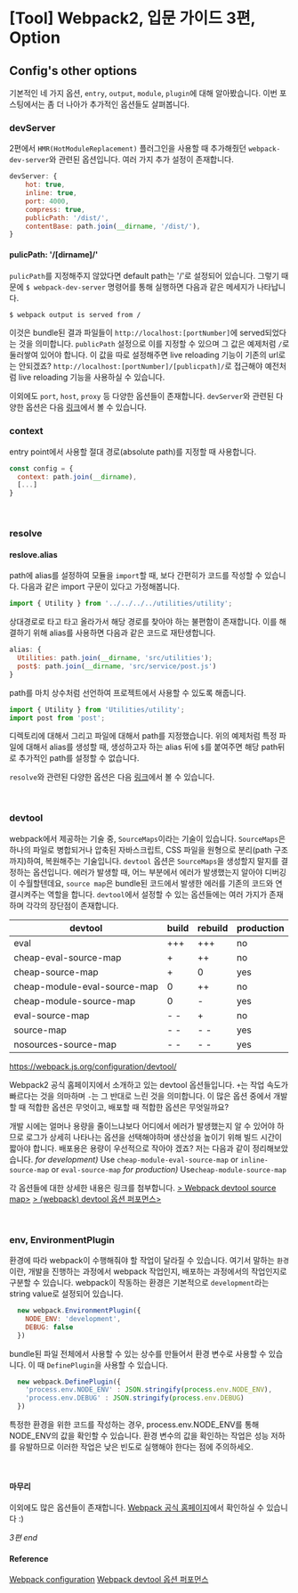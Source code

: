 # [Tool] Webpack2, 입문 가이드 3편, Option
## Config's other options
기본적인 네 가지 옵션, `entry`, `output`, `module`, `plugin`에 대해 알아봤습니다. 이번 포스팅에서는 좀 더 나아가 추가적인 옵션들도 살펴봅니다.
</br>


### devServer
2편에서 `HMR(HotModuleReplacement)` 플러그인을 사용할 때 추가해줬던 `webpack-dev-server`와 관련된 옵션입니다. 여러 가지 추가 설정이 존재합니다.
```js
devServer: {
    hot: true,
    inline: true,
    port: 4000,
    compress: true,
    publicPath: '/dist/',
    contentBase: path.join(__dirname, '/dist/'),
}
```
#### pulicPath: '/[dirname]/'
`pulicPath`를 지정해주지 않았다면 default path는 '/'로 설정되어 있습니다. 그렇기 때문에 `$ webpack-dev-server` 명령어를 통해 실행하면 다음과 같은 메세지가 나타납니다.
``` bash
$ webpack output is served from /
```
이것은 bundle된 결과 파일들이 `http://localhost:[portNumber]`에 served되었다는 것을 의미합니다. `publicPath` 설정으로 이를 지정할 수 있으며 그 값은 예제처럼 `/`로 둘러쌓여 있어야 합니다. 이 값을 따로 설정해주면 live reloading 기능이 기존의 url로는 안되겠죠? `http://localhost:[portNumber]/[publicpath]/`로 접근해야 예전처럼 live reloading 기능을 사용하실 수 있습니다.

이외에도 `port`, `host`, `proxy` 등 다양한 옵션들이 존재합니다. `devServer`와 관련된 다양한 옵션은 다음 [링크](https://webpack.js.org/configuration/dev-server/)에서 볼 수 있습니다.
</br>


### context
entry point에서 사용할 절대 경로(absolute path)를 지정할 때 사용합니다.
```js
const config = {
  context: path.join(__dirname),
  [...]
}
```

</br>


### resolve
#### reslove.alias
path에 alias를 설정하여 모듈을 `import`할 때, 보다 간편히가 코드를 작성할 수 있습니다. 다음과 같은 import 구문이 있다고 가정해봅니다.
```js app.js
import { Utility } from '../../../../utilities/utility';
```
상대경로로 타고 타고 올라가서 해당 경로를 찾아야 하는 불편함이 존재합니다. 이를 해결하기 위해 alias를 사용하면 다음과 같은 코드로 재탄생합니다.
```js webpack.config.js
alias: {
  Utilities: path.join(__dirname, 'src/utilities');
  post$: path.join(__dirname, 'src/service/post.js')
}

```
path를 마치 상수처럼 선언하여 프로젝트에서 사용할 수 있도록 해줍니다.
```js app.js
import { Utility } from 'Utilities/utility';
import post from 'post';
```
디렉토리에 대해서 그리고 파일에 대해서 path를 지정했습니다. 위의 예제처럼 특정 파일에 대해서 alias를 생성할 때, 생성하고자 하는 alias 뒤에 `$`를 붙여주면 해당 path뒤로 추가적인 path를 설정할 수 없습니다.

`resolve`와 관련된 다양한 옵션은 다음 [링크](https://webpack.js.org/configuration/resolve/)에서 볼 수 있습니다.

</br>

### devtool
webpack에서 제공하는 기술 중, `SourceMaps`이라는 기술이 있습니다. `SourceMaps`은 하나의 파일로 병합되거나 압축된 자바스크립트, CSS 파일을 원형으로 분리(path 구조까지)하여, 복원해주는 기술입니다.
`devtool` 옵션은 `SourceMaps`을 생성할지 말지를 결정하는 옵션입니다. 에러가 발생할 때, 어느 부분에서 에러가 발생했는지 알아야 디버깅이 수월할텐데요, `source map`은 bundle된 코드에서 발생한 에러를 기존의 코드와 연결시켜주는 역할을 합니다. `devtool`에서 설정할 수 있는 옵션들에는 여러 가지가 존재하며 각각의 장단점이 존재합니다.

|devtool|build|rebuild|production|
|---|---|---|---|
|eval|+++|+++|no|
|cheap-eval-source-map|+|++|no|
|cheap-source-map|+|0|yes|
|cheap-module-eval-source-map|0|++|no|
|cheap-module-source-map|0|-|yes|
|eval-source-map|- -|+|no|
|source-map|- -|- -|yes|
|nosources-source-map|- -|- -|yes|
https://webpack.js.org/configuration/devtool/

Webpack2 공식 홈페이지에서 소개하고 있는 devtool 옵션들입니다. `+`는 작업 속도가 빠르다는 것을 의마하며 `-`는 그 반대로 느린 것을 의미합니다. 이 많은 옵션 중에서 개발할 때 적합한 옵션은 무엇이고, 배포할 때 적합한 옵션은 무엇일까요?

개발 시에는 얼머나 용량을 줄이느냐보다 어디에서 에러가 발생했는지 알 수 있어야 하므로 로그가 상세히 나타나는 옵션을 선택해야하며 생산성을 높이기 위해 빌드 시간이 짧아야 합니다. 배포용은 용량이 우선적으로 작아야 겠죠? 저는 다음과 같이 정리해보았습니다.
_for development)_ Use `cheap-module-eval-source-map` or `inline-source-map` or `eval-source-map`
_for production)_ Use`cheap-module-source-map`

각 옵션들에 대한 상세한 내용은 링크를 첨부합니다.
[> Webpack devtool source map>](http://cheng.logdown.com/posts/2016/03/25/679045)
[> (webpack) devtool 옵션 퍼포먼스>](https://perfectacle.github.io/2016/11/14/Webpack-devtool-option-Performance/)

</br>

### env, EnvironmentPlugin
환경에 따라 webpack이 수행해줘야 할 작업이 달라질 수 있습니다. 여기서 말하는 `환경`이란, 개발을 진행하는 과정에서 webpack 작업인지, 배포하는 과정에서의 작업인지로 구분할 수 있습니다. webpack이 작동하는 환경은 기본적으로 `development`라는 string value로 설정되어 있습니다.
```js webpack.config.js
  new webpack.EnvironmentPlugin({
    NODE_ENV: 'development',
    DEBUG: false
  })
```
bundle된 파일 전체에서 사용할 수 있는 상수를 만들어서 환경 변수로 사용할 수 있습니다. 이 때 `DefinePlugin`을 사용할 수 있습니다.
```js
  new webpack.DefinePlugin({
    'process.env.NODE_ENV' : JSON.stringify(process.env.NODE_ENV),
    'process.env.DEBUG' : JSON.stringify(process.env.DEBUG)
  })
```

특정한 환경을 위한 코드를 작성하는 경우, process.env.NODE_ENV를 통해 NODE_ENV의 값을 확인할 수 있습니다. 환경 변수의 값을 확인하는 작업은 성능 저하를 유발하므로 이러한 작업은 낮은 빈도로 실행해야 한다는 점에 주의하세오.

</br>

#### 마무리
이외에도 많은 옵션들이 존재합니다. [Webpack 공식 홈페이지](https://webpack.js.org/configuration/)에서 확인하실 수 있습니다 :)

_3편 end_

#### Reference
[Webpack configuration](https://webpack.js.org/configuration/)
[Webpack devtool 옵션 퍼포먼스](https://perfectacle.github.io/2016/11/14/Webpack-devtool-option-Performance/)
